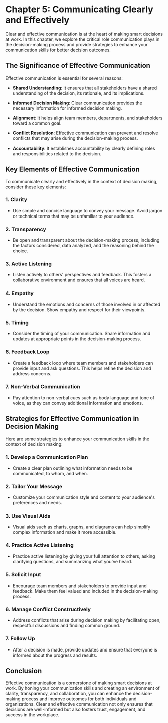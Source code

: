 Chapter 5: Communicating Clearly and Effectively
================================================

Clear and effective communication is at the heart of making smart decisions at work. In this chapter, we explore the critical role communication plays in the decision-making process and provide strategies to enhance your communication skills for better decision outcomes.

**The Significance of Effective Communication**
-----------------------------------------------

Effective communication is essential for several reasons:

* **Shared Understanding**: It ensures that all stakeholders have a shared understanding of the decision, its rationale, and its implications.

* **Informed Decision Making**: Clear communication provides the necessary information for informed decision making.

* **Alignment**: It helps align team members, departments, and stakeholders toward a common goal.

* **Conflict Resolution**: Effective communication can prevent and resolve conflicts that may arise during the decision-making process.

* **Accountability**: It establishes accountability by clearly defining roles and responsibilities related to the decision.

**Key Elements of Effective Communication**
-------------------------------------------

To communicate clearly and effectively in the context of decision making, consider these key elements:

### **1. Clarity**

* Use simple and concise language to convey your message. Avoid jargon or technical terms that may be unfamiliar to your audience.

### **2. Transparency**

* Be open and transparent about the decision-making process, including the factors considered, data analyzed, and the reasoning behind the choice.

### **3. Active Listening**

* Listen actively to others' perspectives and feedback. This fosters a collaborative environment and ensures that all voices are heard.

### **4. Empathy**

* Understand the emotions and concerns of those involved in or affected by the decision. Show empathy and respect for their viewpoints.

### **5. Timing**

* Consider the timing of your communication. Share information and updates at appropriate points in the decision-making process.

### **6. Feedback Loop**

* Create a feedback loop where team members and stakeholders can provide input and ask questions. This helps refine the decision and address concerns.

### **7. Non-Verbal Communication**

* Pay attention to non-verbal cues such as body language and tone of voice, as they can convey additional information and emotions.

**Strategies for Effective Communication in Decision Making**
-------------------------------------------------------------

Here are some strategies to enhance your communication skills in the context of decision making:

### **1. Develop a Communication Plan**

* Create a clear plan outlining what information needs to be communicated, to whom, and when.

### **2. Tailor Your Message**

* Customize your communication style and content to your audience's preferences and needs.

### **3. Use Visual Aids**

* Visual aids such as charts, graphs, and diagrams can help simplify complex information and make it more accessible.

### **4. Practice Active Listening**

* Practice active listening by giving your full attention to others, asking clarifying questions, and summarizing what you've heard.

### **5. Solicit Input**

* Encourage team members and stakeholders to provide input and feedback. Make them feel valued and included in the decision-making process.

### **6. Manage Conflict Constructively**

* Address conflicts that arise during decision making by facilitating open, respectful discussions and finding common ground.

### **7. Follow Up**

* After a decision is made, provide updates and ensure that everyone is informed about the progress and results.

**Conclusion**
--------------

Effective communication is a cornerstone of making smart decisions at work. By honing your communication skills and creating an environment of clarity, transparency, and collaboration, you can enhance the decision-making process and improve outcomes for both individuals and organizations. Clear and effective communication not only ensures that decisions are well-informed but also fosters trust, engagement, and success in the workplace.
